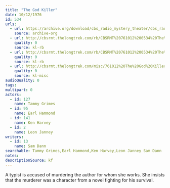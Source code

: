 ```yaml
---
title: "The God Killer"
date: 10/12/1976
id: 534
urls: 
  - url: https://archive.org/download/cbs_radio_mystery_theater/cbs_radio_mystery_theater-0501-0550.zip/cbs_radio_mystery_theater-0501-0550%2Fcbsrmt_0534_the_god_killer.mp3
    source: archive-org
  - url: http://cbsrmt.thelongtrek.com/rb/CBSRMT%20761012%200534%20The%20God%20Killers_wuwm.mp3
    quality: 0
    source: kl-rb
  - url: http://cbsrmt.thelongtrek.com/rb/CBSRMT%20761012%200534%20The%20God%20Killer_wbbm_rb.mp3
    quality: 0
    source: kl-rb
  - url: http://cbsrmt.thelongtrek.com/misc/761012%20The%20God%20Killer_KIXI.mp3
    quality: 0
    source: kl-misc
audioQuality: 0
tags: 
multipart: 0
actors:  
  - id: 127
    name: Tammy Grimes  
  - id: 95
    name: Earl Hammond  
  - id: 141
    name: Ken Harvey  
  - id: 2
    name: Leon Janney
writers:  
  - id: 13
    name: Sam Dann
searchable: Tammy Grimes,Earl Hammond,Ken Harvey,Leon Janney Sam Dann
notes: 
descriptionSource: kf
---
```

A typist is accused of murdering the author for whom she works. She insists that the murderer was a character from a novel fighting for his survival.